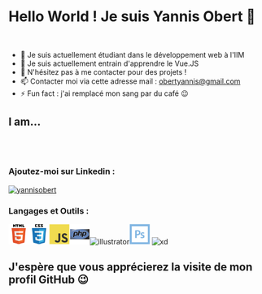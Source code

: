 # Hello World ! Je suis Yannis Obert 👋


<img src="https://media3.giphy.com/media/3oKIPqjfyrXlGHwvdK/giphy.gif?cid=ecf05e47zlm27egqi03hjmdx3xihhx15qprr16430jiz0bja&amp;rid=giphy.gif&amp;ct=g" alt="Happy Good Morning GIF by GIPHY Studios Originals" style="width: 500px; height: 333.333px; left: 0px; top: 0px; opacity: 0;">

- 🔭 Je suis actuellement étudiant dans le développement web à l'IIM
- 🌱 Je suis actuellement entrain d'apprendre le Vue.JS
- 💬 N'hésitez pas à me contacter pour des projets !
- 📫 Contacter moi via cette adresse mail : obertyannis@gmail.com
- ⚡ Fun fact : j'ai remplacé mon sang par du café 😉


## I am...

<img src="https://media1.giphy.com/media/3XsnjjsjdmXRwHTclM/giphy.gif?cid=ecf05e47lshgjdmzyhwo95x4c1tkz5axis16kjrgfwdwrznd&amp;rid=giphy.gif&amp;ct=g" alt="Fun Eat GIF by Denyse®" style="width: 300px; height: 300px; left: 0px; top: 0px; opacity: 0;"><img src="https://media3.giphy.com/media/jUR38eW3tDNZ1lyiTL/giphy.gif?cid=ecf05e47w5icjy8ya0ma93yjmkd1qas0wzftbliicso19pt5&amp;rid=giphy.gif&amp;ct=g" alt="Lover Milan GIF by wtFOCK" style="width: 300px; height: 300px; left: 0px; top: 0px; opacity: 0;"><img src="https://media3.giphy.com/media/yq1YQCQoaEny8/giphy.gif?cid=ecf05e47hv7vod6n4d65lt74w27l1oz4ka2oj6rxhncakf5t&amp;rid=giphy.gif&amp;ct=g" alt="Happy Despicable Me GIF" style="width: 300px; height: 200px; left: 0px; top: 0px; opacity: 0;">



### Ajoutez-moi sur Linkedin :

<a href="https://www.linkedin.com/in/yannis-obert-64226b191/" rel="nofollow"><img align="center" src="https://raw.githubusercontent.com/rahuldkjain/github-profile-readme-generator/master/src/images/icons/Social/linked-in-alt.svg" alt="yannisobert" height="30" width="40" style="max-width: 100%;"></a>


### Langages et Outils :

<img src="https://raw.githubusercontent.com/devicons/devicon/master/icons/html5/html5-original-wordmark.svg" alt="html5" width="40" height="40" style="max-width: 100%;"><img src="https://raw.githubusercontent.com/devicons/devicon/master/icons/css3/css3-original-wordmark.svg" alt="css3" width="40" height="40" style="max-width: 100%;"><img src="https://raw.githubusercontent.com/devicons/devicon/master/icons/javascript/javascript-original.svg" alt="javascript" width="40" height="40" style="max-width: 100%;"><img src="https://raw.githubusercontent.com/devicons/devicon/master/icons/php/php-original.svg" alt="php" width="40" height="40" style="max-width: 100%;"><img src="https://camo.githubusercontent.com/9e245893108b5ca27e7ac3d4a802d513f657b32aa7b5765bd92df7fb55d0ed54/68747470733a2f2f7777772e766563746f726c6f676f2e7a6f6e652f6c6f676f732f61646f62655f696c6c7573747261746f722f61646f62655f696c6c7573747261746f722d69636f6e2e737667" alt="illustrator" width="40" height="40" data-canonical-src="https://www.vectorlogo.zone/logos/adobe_illustrator/adobe_illustrator-icon.svg" style="max-width: 100%;"><img src="https://raw.githubusercontent.com/devicons/devicon/master/icons/photoshop/photoshop-line.svg" alt="photoshop" width="40" height="40" style="max-width: 100%;">
<img src="https://camo.githubusercontent.com/c205ecbe12500177d102169d97bc1c17c545155fdf5ec78c08d54ac53e5b38c1/68747470733a2f2f63646e2e776f726c64766563746f726c6f676f2e636f6d2f6c6f676f732f61646f62652d78642e737667" alt="xd" width="40" height="40" data-canonical-src="https://cdn.worldvectorlogo.com/logos/adobe-xd.svg" style="max-width: 100%;">

## J'espère que vous apprécierez la visite de mon profil GitHub 😉
<img src="https://media1.giphy.com/media/du3J3cXyzhj75IOgvA/giphy.gif?cid=ecf05e47qmgcphmvipdui5ow44hh9e5j0s0vwh9rljzj4fg8&amp;rid=giphy.gif&amp;ct=g" alt="Code Coding GIF by EscuelaDevRock" style="width: 500px; height: 488.542px; left: 0px; top: 0px; opacity: 0;">

